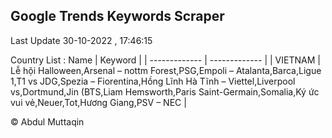 

## Google Trends Keywords Scraper 
 
Last Update 30-10-2022 , 17:46:15

Country List :
 Name  | Keyword |
| ------------- | ------------- |
| VIETNAM | Lễ hội Halloween,Arsenal – nottm Forest,PSG,Empoli – Atalanta,Barca,Ligue 1,T1 vs JDG,Spezia – Fiorentina,Hồng Lĩnh Hà Tĩnh – Viettel,Liverpool vs,Dortmund,Jin (BTS,Liam Hemsworth,Paris Saint-Germain,Somalia,Ký ức vui vẻ,Neuer,Tot,Hương Giang,PSV – NEC |



© Abdul Muttaqin 
